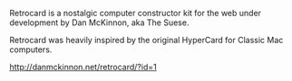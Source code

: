 Retrocard is a nostalgic computer constructor kit for the web under development by Dan McKinnon, aka The Suese.

Retrocard was heavily inspired by the original HyperCard for Classic Mac computers.

http://danmckinnon.net/retrocard/?id=1